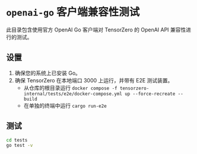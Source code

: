 # `openai-go` 客户端兼容性测试

此目录包含使用官方 OpenAI Go 客户端对 TensorZero 的 OpenAI API 兼容性进行的测试。

## 设置

1.  确保您的系统上已安装 Go。
2.  确保 TensorZero 在本地端口 3000 上运行，并带有 E2E 测试装置。
    *   从仓库的根目录运行 `docker compose -f tensorzero-internal/tests/e2e/docker-compose.yml up --force-recreate --build`
    *   在单独的终端中运行 `cargo run-e2e`

## 测试

```bash
cd tests
go test -v
``` 